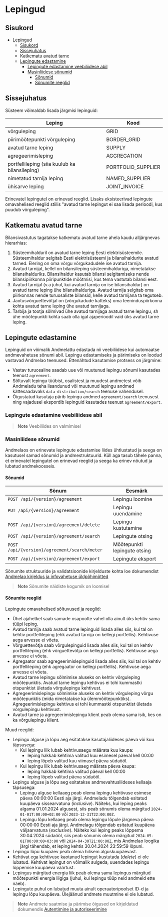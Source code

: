 # Lepingud

## Sisukord

- [Lepingud](#lepingud)
  - [Sisukord](#sisukord)
  - [Sissejuhatus](#sissejuhatus)
  - [Katkematu avatud tarne](#katkematu-avatud-tarne)
  - [Lepingute edastamine](#lepingute-edastamine)
    - [Lepingute edastamine veebiliidese abil](#lepingute-edastamine-veebiliidese-abil)
    - [Masinliidese sõnumid](#masinliidese-sõnumid)
      - [Sõnumid](#sõnumid)
      - [Sõnumite reeglid](#sõnumite-reeglid)

## Sissejuhatus

Süsteem võimaldab lisada järgmisi lepinguid:

| Leping                                         | Kood               |
|------------------------------------------------|--------------------|
| võrguleping                                    | GRID               |
| piirimõõtepunkti võrguleping                   | BORDER_GRID        |
| avatud tarne leping                            | SUPPLY             |
| agregeerimisleping                             | AGGREGATION        |
| portfellileping (siia kuulub ka bilansileping) | PORTFOLIO_SUPPLIER |
| nimetatud tarnija leping                       | NAMED_SUPPLIER     |
| ühisarve leping                                | JOINT_INVOICE      |

Erinevatel lepingutel on erinevad reeglid. Lisaks eksisteerivad lepingute omavahelised reeglid stiilis "avatud tarne lepingut ei saa lisada perioodi, kus puudub võrguleping".

## Katkematu avatud tarne

Bilansivastutus tagatakse katkematu avatud tarne ahela kaudu alljärgnevas hierarhias:

1. Süsteemihalduril on avatud tarne leping Eesti elektrisüsteemile. Süsteemihaldur selgitab Eesti elektrisüsteemi ja bilansihaldurite avatud tarned. Elering on oma võrgu võrgukadudele ise avatud tarnija.
2. Avatud tarnijat, kellel on bilansileping süsteemihalduriga, nimetatakse bilansihalduriks. Bilansihaldur kasutab bilansi selgitamiseks nende bilansipiirkonna piiripunktide mõõtmisi, kus tema vastutab bilansi eest.
3. Avatud tarnijal (v.a juhul, kui avatud tarnija on ise bilansihaldur) on avatud tarne leping ühe bilansihalduriga. Avatud tarnija selgitab oma piirkonnas nende turuosaliste bilansid, kelle avatud tarnijana ta tegutseb.
4. Jaotusvõrguettevõtjal on (võrgukadude katteks) oma teeninduspiirkonna kohta avatud tarne leping ühe avatud tarnijaga.
5. Tarbija ja tootja sõlmivad ühe avatud tarnijaga avatud tarne lepingu, sh ühe mõõtepunkti kohta saab olla igal ajaperioodil vaid üks avatud tarne leping.

## Lepingute edastamine

Lepinguid on võimalik Andmelattu edastada nii veebiliidese kui automaatse andmevahetuse sõnumi abil. Lepingu edastamiseks ja pärimiseks on loodud vastavad Andmelao teenused. Ettenähtud kasutamise protsess on järgmine:

- Vastav turuosaline saadab uue või muutunud lepingu sõnumi kasutades teenust `agreement`.
- Sõltuvalt lepingu tüübist, osalistest ja muudest andmetest võib Andmeladu teha lisandunud või muutunud lepingu andmed kättesaadavaks `data-distribution/search` teenuse vahendusel.
- Õigustatud kasutaja pärib lepingu andmed `agreement/search` teenusest ning vajadusel ekspordib lepinguid kasutades teenust `agreement/export`.

### Lepingute edastamine veebiliidese abil

> **Note**
> Veebiliides on valmimisel

### Masinliidese sõnumid

Andmelaos on erinevate lepingute edastamise liides ühtlustatud ja seega on kasutusel samad sõnumid ja andmestruktuurid. Küll aga tasub tähele panna, et erinevatel lepingutel on erinevad reeglid ja seega ka erinev nõutud ja lubatud andmekoosseis.

#### Sõnumid

| Sõnum                                        | Eesmärk                      |
|----------------------------------------------|------------------------------|
| `POST /api/{version}/agreement`              | Lepingu loomine              |
| `PUT /api/{version}/agreement`               | Lepingu uuendamine           |
| `POST /api/{version}/agreement/delete`       | Lepingu kustutamine          |
| `POST /api/{version}/agreement/search`       | Lepingute otsing             |
| `POST /api/{version}/agreement/search/meter` | Mõõtepunkti lepingute otsing |
| `POST /api/{version}/agreement/export`       | Lepingute eksport            |

Sõnumite struktuuride ja validatsioonide kirjelduste kohta loe dokumendist [Andmelao kirjeldus ja infovahetuse üldpõhimõtted](01-avp-kirjeldus-ja-infovahetuse-yldpohimotted.md)

> **Note**
> Sõnumite näidiste kogumik on loomisel

#### Sõnumite reeglid

Lepingute omavahelised sõltuvused ja reeglid:

- Ühel ajahetkel saab samade osapoolte vahel olla ainult üks kehtiv sama tüüpi leping.
- Avatud tarnija saab avatud tarne lepinguid lisada alles siis, kui tal on kehtiv portfellileping (ehk avatud tarnija on kellegi portfellis). Kehtivuse aega arvesse ei võeta.
- Võrguettevõtja saab võrgulepinguid lisada alles siis, kui tal on kehtiv portfellileping (ehk  võrguettevõtja on kellegi portfellis). Kehtivuse aega arvesse ei võeta.
- Agregaator saab agregeerimislepinguid lisada alles siis, kui tal on kehtiv portfellileping (ehk  agregaator on kellegi portfellis). Kehtivuse aega arvesse ei võeta.
- Avatud tarne lepingu sõlmimise aluseks on kehtiv võrguleping mõõtepunktis. Avatud tarne lepingu kehtivus ei tohi kummastki otspunktist ületada võrgulepingu kehtivust.
- Agregeerimislepingu sõlmimise aluseks on kehtiv võrguleping võrgu mõõtepunktis (mida nimetatakse ka ülemmõõtepunktiks). Agregeerimislepingu kehtivus ei tohi kummastki otspunktist ületada võrgulepingu kehtivust.
- Avatud tarne ja agregeerimislepingu klient peab olema sama isik, kes on ka võrgulepingu klient.

Muud reeglid:

- Lepingu alguse ja lõpu aeg esitatakse kasutajaliideses päeva või kuu täpsusega:
  - Kui lepingu liik lubab kehtivusaegu määrata kuu kaupa:
    - leping hakkab kehtima valitud kuu esimesel päeval kell 00:00
    - leping lõpeb valitud kuu viimasel päeva südaööl.
  - Kui lepingu liik lubab kehtivusaeg määrata päeva kaupa:
    - leping hakkab kehtima valitud päeval kell 00:00
    - leping lõpeb valitud päeva südaööl.
- Lepingu alguse ja lõpu aeg esitatakse andmevahtusliideses kellaaja täpsusega:
  - Lepingu alguse kellaaeg peab olema lepingu kehtivuse esimese päeva 00:00:00 Eesti aja järgi. Andmeladu tõlgendab esitatud kuupäeva sissearvatuna (*inclusive*). Näiteks, kui leping peaks algama 01.01.2024 algusest, siis peab sõnumis olema märgitud `2024-01-01T:00:00+02:00` või `2023-12-31T22:00:00Z`.
  - Lepingu lõpu kellaaeg peab olema lepingu lõpule järgneva päeva 00:00:00 Eesti aja järgi. Andmelagu tõlgendab esitatud kuupäeva väljaarvatuna (*exclusive*). Näiteks kui leping peaks lõppema 30.04.2024 südaööl, siis peab sõnumis olema märgitud `2024-05-01T00:00:00+03:00` või `2024-04-30T21:00:00Z`, mis Andmelao loogika järgi tähendab, et leping kehtis 30.04.2024 23:59:59 lõpuni.
- Lepingu lõpu kuupäev peab olema hilisem alguskuupäevast.
- Kehtivat ega kehtivuse kaotanud lepingut kustutada (*delete*) ei ole lubatud. Kehtivat lepingut on võimalik sulgeda, uuendades lepingu lõppemise kuupäeva väärtust.
- Lepingus märgitud energia liik peab olema sama lepingus märgitud mõõtepunkti energia liigiga (juhul, kui lepingu tüüp neid andmeid ette näeb).
- Lepingute puhul on lubatud muuta ainult operaatoripoolset ID-d ja lepingu lõpu kuupäeva. Ülejäänud andmete muutmine ei ole lubatud.

> **Note**
> Andmete saatmise ja pärimise õigused on kirjeldatud dokumendis [Autentimine ja autoriseerimine](03-autentimine-ja-autoriseerimine.md)
